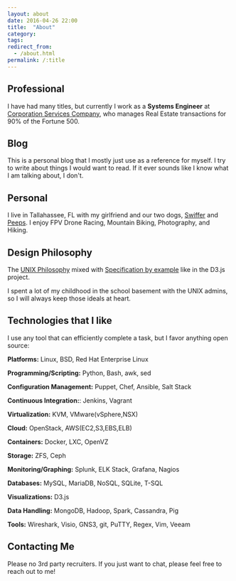 ```yaml
---
layout: about
date: 2016-04-26 22:00
title:  "About"
category: 
tags: 
redirect_from:
  - /about.html
permalink: /:title
---
```


Professional
------------
I have had many titles, but currently I work as a **Systems Engineer** at [Corporation Services Company](https://www.cscglobal.com/service/cls/real-estate-recording-services), who manages Real Estate transactions for 90% of the Fortune 500.

Blog
----
This is a personal blog that I mostly just use as a reference for myself. I try to write about things I would want to read. If it ever sounds like I know what I am talking about, I don't.

Personal
--------
I live in Tallahassee, FL with my girlfriend and our two dogs, [Swiffer](https://grayson.sh/assets/images/swiffer.jpg) and [Peeps](https://grayson.sh/assets/images/peeps.JPG). I enjoy FPV Drone Racing, Mountain Biking, Photography, and Hiking.

Design Philosophy
-----------------
The [UNIX Philosophy](http://wiki.c2.com/?UnixDesignPhilosophy) mixed with [Specification by example](https://en.wikipedia.org/wiki/Specification_by_example) like in the D3.js project. 

I spent a lot of my childhood in the school basement with the UNIX admins, so I will always keep those ideals at heart.

Technologies that I like
------------
I use any tool that can efficiently complete a task, but I favor anything open source:

**Platforms:** Linux, BSD, Red Hat Enterprise Linux

**Programming/Scripting:** Python, Bash, awk, sed

**Configuration Management:** Puppet, Chef, Ansible, Salt Stack

**Continuous Integration:**: Jenkins, Vagrant

**Virtualization:** KVM, VMware(vSphere,NSX)

**Cloud:** OpenStack, AWS(EC2,S3,EBS,ELB)

**Containers:** Docker, LXC, OpenVZ

**Storage:** ZFS, Ceph

**Monitoring/Graphing:** Splunk, ELK Stack, Grafana, Nagios

**Databases:** MySQL, MariaDB, NoSQL, SQLite, T-SQL

**Visualizations:** D3.js

**Data Handling:** MongoDB, Hadoop, Spark, Cassandra, Pig

**Tools:** Wireshark, Visio, GNS3, git, PuTTY, Regex, Vim, Veeam

Contacting Me
---
Please no 3rd party recruiters.
If you just want to chat, please feel free to reach out to me!
